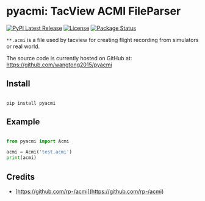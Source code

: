 # pyacmi: TacView ACMI FileParser

[![PyPI Latest Release](https://img.shields.io/pypi/v/pyacmi.svg)](https://pypi.org/project/pyacmi/)
[![License](https://img.shields.io/pypi/l/pyacmi.svg)](https://github.com/wangtong2015/pyacmi)
[![Package Status](https://img.shields.io/pypi/status/pyacmi.svg)](https://pypi.org/project/pyacmi/)

`**.acmi` is a file used by tacview for creating flight recording from simulators or real world.

The source code is currently hosted on GitHub at: https://github.com/wangtong2015/pyacmi

## Install

```shell

pip install pyacmi

```

## Example

```python

from pyacmi import Acmi

acmi = Acmi('test.acmi')
print(acmi)

```

## Credits

- [https://github.com/rp-/acmi](https://github.com/rp-/acmi)
